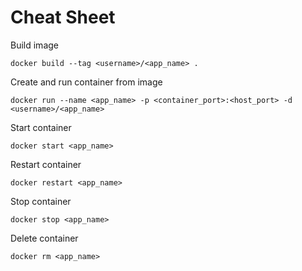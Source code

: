 # Cheat Sheet

Build image
```shell
docker build --tag <username>/<app_name> .
```

Create and run container from image
```shell
docker run --name <app_name> -p <container_port>:<host_port> -d <username>/<app_name>
```

Start container
```shell
docker start <app_name>
```

Restart container
```shell
docker restart <app_name>
```

Stop container
```shell
docker stop <app_name>
```

Delete container
```shell
docker rm <app_name>
```
